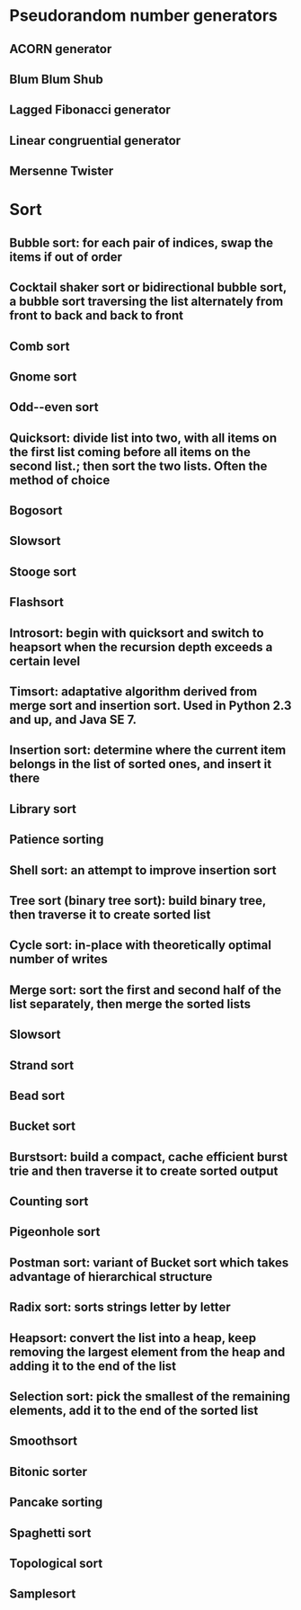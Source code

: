 # Pseudorandom number generators

## ACORN generator

## Blum Blum Shub

## Lagged Fibonacci generator

## Linear congruential generator

## Mersenne Twister

# Sort

## Bubble sort: for each pair of indices, swap the items if out of order

## Cocktail shaker sort or bidirectional bubble sort, a bubble sort traversing the list alternately from front to back and back to front

## Comb sort

## Gnome sort

## Odd--even sort

## Quicksort: divide list into two, with all items on the first list coming before all items on the second list.; then sort the two lists. Often the method of choice

## Bogosort

## Slowsort

## Stooge sort

## Flashsort

## Introsort: begin with quicksort and switch to heapsort when the recursion depth exceeds a certain level

## Timsort: adaptative algorithm derived from merge sort and insertion sort. Used in Python 2.3 and up, and Java SE 7.

## Insertion sort: determine where the current item belongs in the list of sorted ones, and insert it there

## Library sort

## Patience sorting

## Shell sort: an attempt to improve insertion sort

## Tree sort (binary tree sort): build binary tree, then traverse it to create sorted list

## Cycle sort: in-place with theoretically optimal number of writes

## Merge sort: sort the first and second half of the list separately, then merge the sorted lists

## Slowsort

## Strand sort

## Bead sort

## Bucket sort

## Burstsort: build a compact, cache efficient burst trie and then traverse it to create sorted output

## Counting sort

## Pigeonhole sort

## Postman sort: variant of Bucket sort which takes advantage of hierarchical structure

## Radix sort: sorts strings letter by letter

## Heapsort: convert the list into a heap, keep removing the largest element from the heap and adding it to the end of the list

## Selection sort: pick the smallest of the remaining elements, add it to the end of the sorted list

## Smoothsort

## Bitonic sorter

## Pancake sorting

## Spaghetti sort

## Topological sort

## Samplesort
